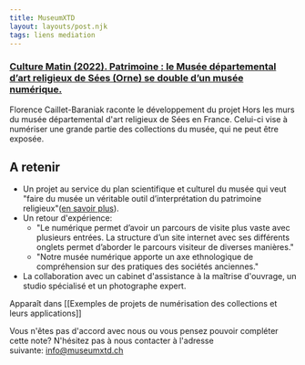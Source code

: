 ```yaml
---
title: MuseumXTD
layout: layouts/post.njk
tags: liens mediation
---
```

### [Culture Matin (2022). Patrimoine : le Musée départemental d’art religieux de Sées (Orne) se double d’un musée numérique.](https://www.culturematin.com/publics/mediation/pratiques/patrimoine-le-musee-departemental-d-art-religieux-de-sees-orne-se-double-d-un-musee-numerique.html?nl=102360&utm_source=email&utm_id=262150&utm_campaign=newsletter-culturematin-2022-08-31)
Florence Caillet-Baraniak raconte le développement du projet Hors les murs du musée départemental d'art religieux de Sées en France. Celui-ci vise à numériser une grande partie des collections du musée, qui ne peut être exposée.

## A retenir  
-  Un projet au service du plan scientifique et culturel du musée qui veut "faire du musée un véritable outil d’interprétation du patrimoine religieux"([en savoir plus](https://archives.orne.fr/musee-departemental-dart-religieux)). 
- Un retour d'expérience:
    -   "Le numérique permet d’avoir un parcours de visite plus vaste avec plusieurs entrées. La structure d’un site internet avec ses différents onglets permet d’aborder le parcours visiteur de diverses manières."
    - "Notre musée numérique apporte un axe ethnologique de compréhension sur des pratiques des sociétés anciennes."
- La collaboration avec un cabinet d'assistance à la maîtrise d'ouvrage, un studio spécialisé et un photographe expert. 




Apparaît dans [[Exemples de projets de numérisation des collections et leurs applications]]

Vous n'êtes pas d'accord avec nous ou vous pensez pouvoir compléter cette note? N'hésitez pas à nous contacter à l'adresse suivante: [info@museumxtd.ch](mailto:info@museumxtd.ch)